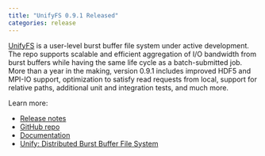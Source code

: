 ```yaml
---
title: "UnifyFS 0.9.1 Released"
categories: release
---
```


[UnifyFS](https://github.com/LLNL/UnifyFS) is a user-level burst buffer file system under active development. The repo supports scalable and efficient aggregation of I/O bandwidth from burst buffers while having the same life cycle as a batch-submitted job. More than a year in the making, version 0.9.1 includes improved HDF5 and MPI-IO support, optimization to satisfy read requests from local, support for relative paths, additional unit and integration tests, and much more.

Learn more:
- [Release notes](https://github.com/LLNL/UnifyFS/releases/tag/v0.9.1)
- [GitHub repo](https://github.com/LLNL/UnifyFS)
- [Documentation](https://unifyfs.readthedocs.io/en/latest/)
- [Unify: Distributed Burst Buffer File System](https://computing.llnl.gov/projects/unify)
